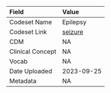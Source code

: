 |Field            |Value      |
|:----------------|:----------|
|Codeset Name     |Epilepsy   |
|Codeset Link     |[seizure](https://github.com/PEDSnet/Variable-Dictionary/blob/main/condition/seizure.csv)|
|CDM              |NA         |
|Clinical Concept |NA         |
|Vocab            |NA         |
|Date Uploaded    |2023-09-25 |
|Metadata         |NA         |
